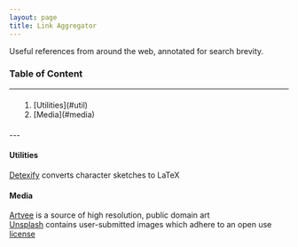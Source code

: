```yaml
---
layout: page
title: Link Aggregator
---
```


Useful references from around the web, annotated for search brevity.


### Table of Content
---
<ol style="margin: 20px;">
	<li>[Utilities](#util)</li>
	<li>[Media](#media)</li>
</ol>
---


<a name="util"></a>
#### Utilities
[Detexify](https://detexify.kirelabs.org/classify.html) converts character sketches to LaTeX  


<a name="media"></a>
#### Media
[Artvee](https://artvee.com) is a source of high resolution, public domain art  
[Unsplash](https://unsplash.com) contains user-submitted images which adhere to an open use [license](https://unsplash.com/license)  
